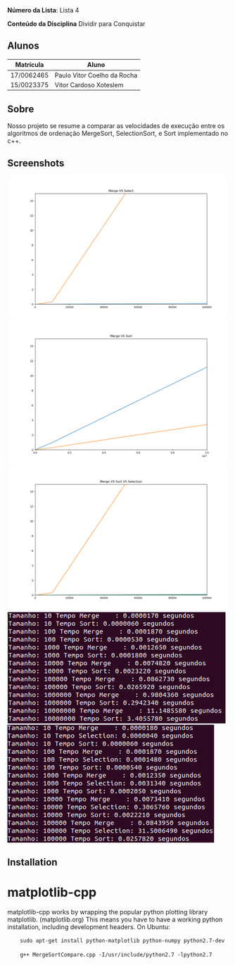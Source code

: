 **Número da Lista**: Lista 4

**Conteúdo da Disciplina** Dividir para Conquistar

## Alunos
|Matrícula | Aluno |
| -- | -- |
| 17/0062465  |  Paulo Vitor Coelho da Rocha |
| 15/0023375  |  Vitor Cardoso Xoteslem |

## Sobre 
Nosso projeto se resume a comparar as velocidades de execução entre os algoritmos de ordenação MergeSort, SelectionSort, e Sort implementado no c++.

## Screenshots
![Funcionamento1](./basic.png)
![Funcionamento2](./basic2.png)
![Funcionamento3](./basic3.png)
![Funcionamento4](./terminal1.png)
![Funcionamento5](./terminal3.png)

Installation
------------
matplotlib-cpp
==============

matplotlib-cpp works by wrapping the popular python plotting library matplotlib. (matplotlib.org)
This means you have to have a working python installation, including development headers.
On Ubuntu:
```
    sudo apt-get install python-matplotlib python-numpy python2.7-dev

    g++ MergeSortCompare.cpp -I/usr/include/python2.7 -lpython2.7

```
